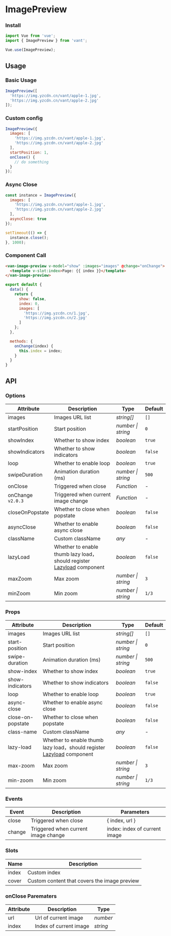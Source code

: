 # ImagePreview

### Install

```js
import Vue from 'vue';
import { ImagePreview } from 'vant';

Vue.use(ImagePreview);
```

## Usage

### Basic Usage

```js
ImagePreview([
  'https://img.yzcdn.cn/vant/apple-1.jpg',
  'https://img.yzcdn.cn/vant/apple-2.jpg'
]);
```

### Custom config

```js
ImagePreview({
  images: [
    'https://img.yzcdn.cn/vant/apple-1.jpg',
    'https://img.yzcdn.cn/vant/apple-2.jpg'
  ],
  startPosition: 1,
  onClose() {
    // do something
  }
});
```

### Async Close

```js
const instance = ImagePreview({
  images: [
    'https://img.yzcdn.cn/vant/apple-1.jpg',
    'https://img.yzcdn.cn/vant/apple-2.jpg'
  ],
  asyncClose: true
});

setTimeout(() => {
  instance.close();
}, 1000);
```

### Component Call

```html
<van-image-preview v-model="show" :images="images" @change="onChange">
  <template v-slot:index>Page: {{ index }}</template>
</van-image-preview>
```

```js
export default {
  data() {
    return {
      show: false,
      index: 0,
      images: [
        'https://img.yzcdn.cn/1.jpg',
        'https://img.yzcdn.cn/2.jpg'
      ]
    };
  },

  methods: {
    onChange(index) {
      this.index = index;
    }
  }
}
```

## API

### Options

| Attribute | Description | Type | Default |
|------|------|------|------|
| images | Images URL list | *string[]* | `[]` |
| startPosition | Start position | *number \| string* | `0` |
| showIndex | Whether to show index | *boolean* | `true` |
| showIndicators | Whether to show indicators | *boolean* | `false` |
| loop | Whether to enable loop | *boolean* | `true` |
| swipeDuration | Animation duration (ms) | *number \| string* | `500` |
| onClose | Triggered when close | *Function* | - |
| onChange `v2.0.3` | Triggered when current image change | *Function* | - |
| closeOnPopstate | Whether to close when popstate | *boolean* | `false` |
| asyncClose | Whether to enable async close | *boolean* | `false` |
| className | Custom className | *any* | - |
| lazyLoad | Whether to enable thumb lazy load，should register [Lazyload](#/en-US/lazyload) component | *boolean* | `false` |
| maxZoom | Max zoom | *number \| string* | `3` |
| minZoom | Min zoom | *number \| string* | `1/3` |

### Props

| Attribute | Description | Type | Default |
|------|------|------|------|
| images | Images URL list | *string[]* | `[]` |
| start-position | Start position | *number \| string* | `0` |
| swipe-duration | Animation duration (ms) | *number \| string* | `500` |
| show-index | Whether to show index | *boolean* | `true` |
| show-indicators | Whether to show indicators | *boolean* | `false` |
| loop | Whether to enable loop | *boolean* | `true` |
| async-close | Whether to enable async close | *boolean* | `false` |
| close-on-popstate | Whether to close when popstate | *boolean* | `false` |
| class-name | Custom className | *any* | - |
| lazy-load | Whether to enable thumb lazy load，should register [Lazyload](#/en-US/lazyload) component | *boolean* | `false` |
| max-zoom | Max zoom | *number \| string* | `3` |
| min-zoom | Min zoom | *number \| string* | `1/3` |

### Events

| Event | Description | Parameters |
|------|------|------|
| close | Triggered when close | { index, url } |
| change | Triggered when current image change | index: index of current image |

### Slots

| Name | Description |
|------|------|
| index | Custom index |
| cover | Custom content that covers the image preview |

### onClose Parematers

| Attribute | Description | Type |
|------|------|------|
| url | Url of current image | *number* |
| index | Index of current image | *string* |

